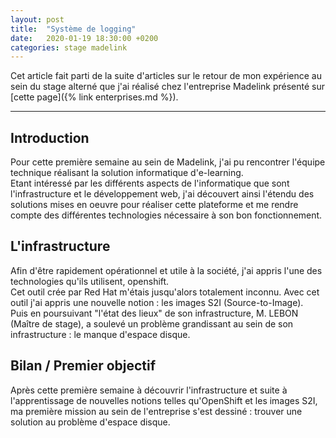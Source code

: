 ```yaml
---
layout: post
title:  "Système de logging"
date:   2020-01-19 18:30:00 +0200
categories: stage madelink
---
```

Cet article fait parti de la suite d'articles sur le retour de mon expérience au sein du stage alterné que j'ai réalisé chez l'entreprise Madelink présenté sur [cette page]({% link enterprises.md %}).

___


## Introduction

Pour cette première semaine au sein de Madelink, j'ai pu rencontrer l'équipe technique réalisant la solution informatique d'e-learning.  
Etant intéressé par les différents aspects de l'informatique que sont l'infrastructure et le développement web, j'ai découvert ainsi l'étendu des solutions mises en oeuvre pour réaliser cette plateforme et me rendre compte des différentes technologies nécessaire à son bon fonctionnement.

## L'infrastructure

Afin d'être rapidement opérationnel et utile à la société, j'ai appris l'une des technologies qu'ils utilisent, openshift.  
Cet outil crée par Red Hat m'étais jusqu'alors totalement inconnu. 
Avec cet outil j'ai appris une nouvelle notion : les images S2I (Source-to-Image).  
Puis en poursuivant "l'état des lieux" de son infrastructure, M. LEBON (Maître de stage), a soulevé un problème grandissant au sein de son infrastructure : le manque d'espace disque.  

## Bilan / Premier objectif

Après cette première semaine à découvrir l'infrastructure et suite à l'apprentissage de nouvelles notions telles qu'OpenShift et les images S2I, ma première mission au sein de l'entreprise s'est dessiné : trouver une solution au problème d'espace disque.  